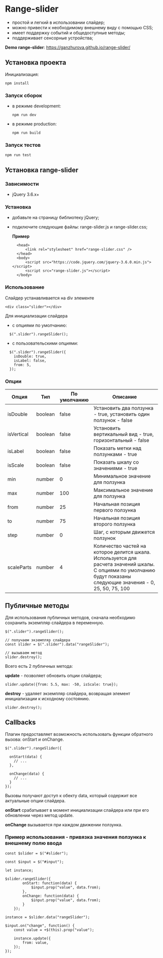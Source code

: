 # Range-slider

- простой и легкий в использовании слайдер;
- можно привести к необходимому внешнему виду с помощью CSS;
- имеет поддержку событий и общедоступные методы;
- поддерживает сенсорные устройства;

**Demo range-slider**: https://ganzhurova.github.io/range-slider/

## Установка проекта

Инициализация:

```
npm install
```

### Запуск сборок

- в режиме development:
  ```
  npm run dev
  ```
- в режиме production:
  ```
  npm run build
  ```

### Запуск тестов

```
npm run test
```

## Установка range-slider

### Зависимости

- jQuery 3.6.x+

### Установка

- добавьте на страницу библиотеку jQuery;
- подключите следующие файлы: range-slider.js и range-slider.css;

  **Пример**

  ```
    <head>
        <link rel="stylesheet" href="range-slider.css" />
    </head>
    <body>
        <script src="https://code.jquery.com/jquery-3.6.0.min.js"></script>
        <script src="range-slider.js"></script>
    </body>
  ```

### Использование

Слайдер устанавливается на div элементе

    <div class="slider"></div>

Для инициализации слайдера

- с опциями по умолчанию:

```
  $(".slider").rangeSlider();
```

- с пользовательскими опциями:

```
  $(".slider").rangeSlider({
    isDouble: true,
    isLabel: false,
    from: 5,
  });
```

### Опции

| Опция      | Тип     | По умолчанию | Описание                                                                                                                                                           |
| ---------- | ------- | ------------ | ------------------------------------------------------------------------------------------------------------------------------------------------------------------ |
| isDouble   | boolean | false        | Установить два ползунка - true, установить один ползунок - false                                                                                                   |
| isVertical | boolean | false        | Установить вертикальный вид - true, горизонтальный - false                                                                                                         |
| isLabel    | boolean | false        | Показать метки над ползунками - true                                                                                                                               |
| isScale    | boolean | false        | Показать шкалу со значениями - true                                                                                                                                |
| min        | number  | 0            | Минимальное значение для ползунка                                                                                                                                  |
| max        | number  | 100          | Максимальное значение для ползунка                                                                                                                                 |
| from       | number  | 25           | Начальная позиция первого ползунка                                                                                                                                 |
| to         | number  | 75           | Начальная позиция второго ползунка                                                                                                                                 |
| step       | number  | 0            | Шаг, с которым движется ползунок                                                                                                                                   |
| scaleParts | number  | 4            | Количество частей на которое делится шкала. Используется для расчета значений шкалы. С опциями по умолчанию будут показаны следующие значения - 0, 25, 50, 75, 100 |

## Публичные методы

Для использования публичных методов, сначала необходимо сохранить экземпляр слайдера в переменную.

```
$(".slider").rangeSlider();

// получаем экземпляр слайдера
const slider = $(".slider").data("rangeSlider");

// вызываем метод
slider.destroy();
```

Всего есть 2 публичных метода:

**update** - позволяет обновить опции слайдера;

```
slider.update({from: 5.5, max: -50, isScale: true});
```

**destroy** - удаляет экземпляр слайдера, возвращая элемент инициализации к исходному состоянию.

```
slider.destroy();
```

## Callbacks

Плагин предоставляет возможность использовать функции обратного вызова: onStart и onChange.

```
$(".slider").rangeSlider({

  onStart(data) {
    // ...
  },

  onChange(data) {
    // ...
  }
});
```

Вызовы получают доступ к обекту data, который содержит все актуальные опции слайдера.

**onStart** срабатывает в момент инициализации слайдера или при его обновлении через метод update.

**onChange** вызывается при каждом движении ползунка.

### **Пример использования** - привязка значения ползунка к внешнему полю ввода

```
const $slider = $("#slider");

const $input = $("#input");

let instance;

$slider.rangeSlider({
        onStart: function(data) {
            $input.prop("value", data.from);
        },
        onChange: function(data) {
            $input.prop("value", data.from);
        }
    });

instance = $slider.data("rangeSlider");

$input.on("change", function() {
    const value = +$(this).prop("value");

    instance.update({
        from: value,
    });
});

```

